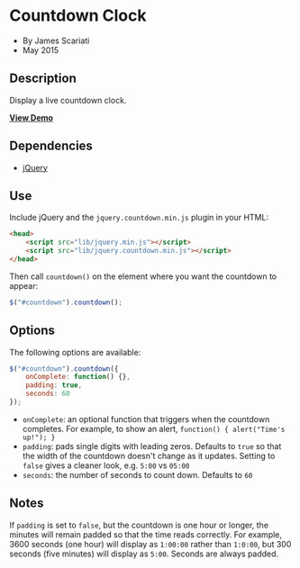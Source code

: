 # Countdown Clock
- By James Scariati
- May 2015

## Description
Display a live countdown clock.

**[View Demo](http://scariati.kissr.com/github/countdown/)**

## Dependencies
- [jQuery](http://jquery.com)

## Use
Include jQuery and the `jquery.countdown.min.js` plugin in your HTML:

```html
<head>
	<script src="lib/jquery.min.js"></script>
	<script src="lib/jquery.countdown.min.js"></script>
</head>
```

Then call `countdown()` on the element where you want the countdown to appear:

```javascript
$("#countdown").countdown();
```

## Options
The following options are available:

```javascript
$("#countdown").countdown({
	onComplete: function() {},
	padding: true,
	seconds: 60
});
```

* `onComplete`: an optional function that triggers when the countdown completes. For example, to show an alert, `function() { alert("Time's up!"); }`
* `padding`: pads single digits with leading zeros. Defaults to `true` so that the width of the countdown doesn't change as it updates. Setting to `false` gives a cleaner look, e.g. `5:00` vs `05:00`
* `seconds`: the number of seconds to count down. Defaults to `60`

## Notes
If `padding` is set to `false`, but the countdown is one hour or longer, the minutes will remain padded so that the time reads correctly. For example, 3600 seconds (one hour) will display as `1:00:00` rather than `1:0:00`, but 300 seconds (five minutes) will display as `5:00`. Seconds are always padded.